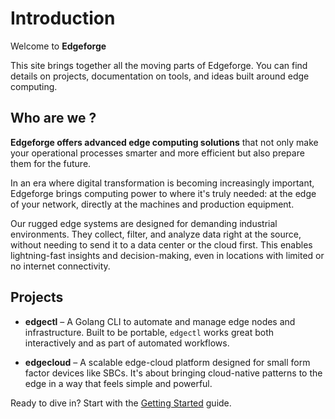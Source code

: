 # Introduction

Welcome to **Edgeforge**

This site brings together all the moving parts of Edgeforge. You can find details on projects, documentation on tools, and ideas built around edge computing.

## Who are we ?

**Edgeforge offers advanced edge computing solutions** that not only make your operational processes smarter and more efficient but also prepare them for the future.

In an era where digital transformation is becoming increasingly important, Edgeforge brings computing power to where it's truly needed: at the edge of your network, directly at the machines and production equipment.

Our rugged edge systems are designed for demanding industrial environments. They collect, filter, and analyze data right at the source, without needing to send it to a data center or the cloud first. This enables lightning-fast insights and decision-making, even in locations with limited or no internet connectivity.

## Projects

- **edgectl** – A Golang CLI to automate and manage edge nodes and infrastructure. Built to be portable, `edgectl` works great both interactively and as part of automated workflows.

- **edgecloud** – A scalable edge-cloud platform designed for small form factor devices like SBCs. It's about bringing cloud-native patterns to the edge in a way that feels simple and powerful.

Ready to dive in? Start with the [Getting Started](/docs/getting-started) guide.